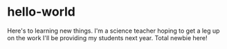 # hello-world
Here's to learning new things.
I'm a science teacher hoping to get a leg up on the work I'll be providing my students next year. Total newbie here!

